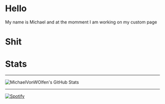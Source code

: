 # Hello

My name is Michael and at the momment I am working on my custom page

# Shit

<!-- BLOG-POST-LIST:START -->
<!-- BLOG-POST-LIST:END -->

# Stats

---

<img allign = "center" alt = "MichaelVonWOlfen's GitHub Stats" src = "https://github-readme-stats-git-master.michaelvonwolfen.vercel.app/api?username=MichaelVonWolfen&show_icons=true&theme=onedark&count_private=true" />

---

[![Spotify](https://my-spotify-widget.vercel.app/api/spotify)](https://open.spotify.com/user/mihai.stoica98)
